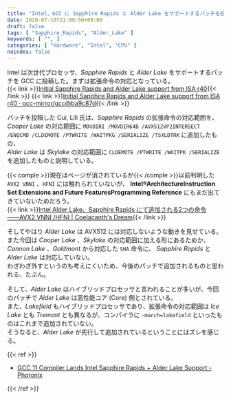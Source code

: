 ```yaml
---
title: "Intel、GCC に Sapphire Rapids と Alder Lake をサポートするパッチを投稿"
date: 2020-07-10T21:09:56+09:00
draft: false
tags: [ "Sapphire_Rapids", "Alder_Lake" ]
keywords: [ "", ]
categories: [ "Hardware", "Intel", "CPU" ]
noindex: false
---
```


Intel は次世代プロセッサ、*Sapphire Rapids* と *Alder Lake* をサポートするパッチを GCC に投稿した。まずは拡張命令の対応となっている。  
{{< link >}}[Initial Sapphire Rapids and Alder Lake support from ISA r40](https://gcc.gnu.org/pipermail/gcc-patches/2020-July/549699.html){{< /link >}}
{{< link >}}[Initial Sapphire Rapids and Alder Lake support from ISA r40 · gcc-mirror/gcc@ba9c87d](https://github.com/gcc-mirror/gcc/commit/ba9c87d3255f168db811dd1fa69e5011d4e8194f){{< /link >}}

パッチを投稿した Cui, Lili 氏は、*Sapphire Rapids* の拡張命令の対応範囲を、*Cooper Lake* の対応範囲に `MOVDIRI /MOVDIR64B /AVX512VP2INTERSECT /ENQCMD /CLDEMOTE /PTWRITE /WAITPKG /SERIALIZE /TSXLDTRK` に追加したもの、  
*Alder Lake* は *Skylake* の対応範囲に `CLDEMOTE /PTWRITE /WAITPK /SERIALIZE` を追加したものと説明している。  

{{< comple >}}現在はページが消されているが{{< /comple >}}以前判明した `AVX2 VNNI` 、`HFNI` には触れられていないが、 **Intel®ArchitectureInstruction Set Extensions and Future FeaturesProgramming Reference** にもまだ出てきていないためだろう。  
{{< link >}}[Intel Alder Lake、Sapphire Rapids にて追加される2つの命令 ――AVX2 VNNI /HFNI | Coelacanth's Dream](/posts/2020/05/26/intel-adl-spr-new-inst/){{< /link >}}

そしてやはり *Alder Lake* は AVX512 には対応しないような動きを見せている。  
また今回は *Cooper Lake* 、*Skylake* の対応範囲に加える形にあるためか、 *Cannon Lake* 、*Goldmont* から対応した `SHA` 命令に、 *Sapphire Rapids* と *Alder Lake* は対応していない。  
わざわざ外すというのも考えにくいため、今後のパッチで追加されるものと思われる、たぶん。  

そして、*Alder Lake* はハイブリッドプロセッサと言われることが多いが、今回のパッチで *Alder Lake* は高性能コア (Core) 側とされている。  
また、*Lakefield* もハイブリッドプロセッサであり、拡張命令の対応範囲は *Ice Lake* とも *Tremont* とも異なるが、コンパイラに `-march=lakefield` といったものはこれまで追加されていない。  
そうなると、*Alder Lake* が先行して追加されているということにはズレを感じる。  

{{< ref >}}

 * [GCC 11 Compiler Lands Intel Sapphire Rapids + Alder Lake Support - Phoronix](https://www.phoronix.com/scan.php?page=news_item&px=GCC11-SapphireRapids-AlderLake)

{{< /ref >}}
